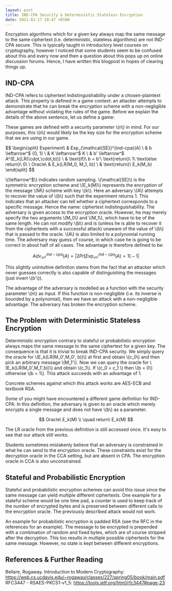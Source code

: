 ```yaml
---
layout: post
title: IND-CPA Security & Deterministic Stateless Encryption
date: 2021-02-17 18:47 +0100
---
```

Encryption algorithms which for a given key always map the same message to the same ciphertext (i.e. deterministic, stateless algorithms) are not IND-CPA secure.
This is typically taught in introductory level courses on cryptography, however I noticed that some students seem to be confused about this and every now and then a question about this pops up on online discussion forums.
Hence, I have written this blogpost in hopes of clearing things up.

## IND-CPA

IND-CPA refers to ciphertext indistinguishability under a chosen-plaintext attack.
This property is defined in a game context: an attacker attempts to demonstrate that he can break the encryption scheme with a non-negligible advantage without violating the rules of the game.
Before we explain the details of the above sentence, let us define a game:

These games are defined with a security parameter \\(n\\) in mind.
For our purposes, this \\(n\\) would likely be the key size for the encryption scheme that we are using in our game.

$$
\begin{split}
Experiment\ & Exp_{\mathcal{SE}}^{ind-cpa}(A) \\
	& b \leftarrow^$ \{0, 1\} \\
	& K \leftarrow^$ K \\
	& b' \leftarrow^$ A^{E_k(LR(\cdot,\cdot,b))} \\
	& \text{if}\ b = b'\ \text{return}\ 1\ \text{else return}\ 0\\
\\
Oracle\ & E_k(LR(M_0, M_1, b)) \\
	& \text{return}\ E_k(M_b)
\end{split}
$$

\\(\leftarrow^$\\) indicates random sampling.
\\(\mathcal{SE}\\) is the symmetric encryption scheme and \\(E_k(M)\\) represents the encryption of the message \\(M\\) scheme with key \\(k\\).
Here an adversary \\(A\\) attempts to recover the value of \\(b\\) such that the experiment returns 1.
This indicates that an attacker can tell whether a ciphertext corresponds to a specific message.
Hence the name: ciphertext indistinguishability.
The adversary is given access to the encryption oracle.
However, he may merely specify the two arguments \\(M_0\\) and \\(M_1\\), which have to be of the same length.
He can not modify \\(b\\) and is (unless he is able to recover it from the ciphertexts with a successful attack) unaware of the value of \\(b\\) that is passed to the oracle.
\\(A\\) is also limited to a polynomial running time.
The adversary may guess of course, in which case he is going to be correct in about half of all cases.
The advantage is therefore defined to be:

$$
Adv_{\mathcal{SE}}^{ind-cpa}(A) = | 2  Pr[Exp_{\mathcal{SE}}^{ind-cpa}(A) = 1] - 1 |
$$

This slightly unintuitive definition stems from the fact that an attacker which never guesses correctly is also capable of distinguishing the messages (just invert \\(b'\\)).

The advantage of the adversary is modelled as a function with the security parameter \\(n\\) as input.
If this function is non-negligible (i.e. its inverse is bounded by a polynomial), then we have an attack with a non-negligible advantage:
The adversary has broken the encryption scheme.

## The Problem with Deterministic Stateless Encryption

Deterministic encryption contrary to stateful or probabilistic encryption always maps the same message to the same ciphertext for a given key.
The consequence is that it is trivial to break IND-CPA security.
We simply query the oracle for \\(E_k(LR(M_0',M_0', b))\\) at first and obtain \\(c_0\\) and then pick an arbitrary message \\(M_1'\\).
Now we can query the oracle for \\(E_k(LR(M_0',M_1',b))\\) and obtain \\(c_1\\).
If \\(c_0 = c_1 \\) then \\(b = 0\\) otherwise \\(b = 1\\).
This attack succeeds with an advantage of 1.

Concrete schemes against which this attack works are AES-ECB and textbook RSA.

Some of you might have encountered a different game definition for IND-CPA.
In this definition, the adversary is given to an oracle which merely encrypts a single message and does not have \\(b\\) as a parameter:

$$
Oracle\ E_k(M) \\
\quad return\ E_k(M)
$$

The LR oracle from the previous definition is still accessed once.
It's easy to see that our attack still works.

Students sometimes mistakenly believe that an adversary is constrained in what he can send to the encryption oracle.
These constraints exist for the decryption oracle in the CCA setting, but are absent in CPA.
The encryption oracle in CCA is also unconstrained.

## Stateful and Probabilistic Encryption

Stateful and probabilistic encryption schemes can avoid this issue since the same message can yield multiple different ciphertexts.
One example for a stateful scheme would be one time pad, a counter is used to keep track of the number of encrypted bytes and is preserved between different calls to the encryption oracle.
The previously described attack would not work.

An example for probabilistic encryption is padded RSA (see the RFC in the references for an example).
The message to be encrypted is prepended with a combination of random and fixed bytes, which are of course stripped after the decryption.
This too results in multiple possible ciphertexts for the same message.
However, no state is kept between different encryptions.

## References & Further Reading
Bellare, Rogaway. Introduction to Modern Cryptography: <https://web.cs.ucdavis.edu/~rogaway/classes/227/spring05/book/main.pdf>  
RFC3447 - RSAES-PKCS1-v1_5: <https://tools.ietf.org/html/rfc3447#page-23>  
